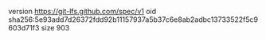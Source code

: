 version https://git-lfs.github.com/spec/v1
oid sha256:5e93add7d26372fdd92b11157937a5b37c6e8ab2adbc13733522f5c9603d71f3
size 903
